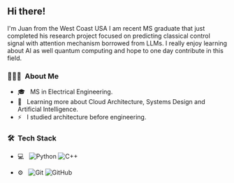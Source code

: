 

<h2> Hi there!</h2>

I'm Juan from the West Coast USA I am recent MS graduate that just completed his research project focused on predicting classical control signal with attention mechanism borrowed from LLMs. I really enjoy learning about AI as well quantum computing and hope to one day contribute in this field.

<h3> 👨🏻‍💻 &nbsp;About Me </h3>

- 🎓 &nbsp; MS in Electrical Engineering.
- 🌱 &nbsp; Learning more about Cloud Architecture, Systems Design and Artificial Intelligence.
- ⚡ &nbsp; I studied architecture before engineering.
<h3> 🛠 &nbsp;Tech Stack</h3>

- 💻 &nbsp;
  ![Python](https://img.shields.io/badge/-Python-333333?style=flat&logo=python)
  ![C++](https://img.shields.io/badge/-C++-333333?style=flat&logo=C%2B%2B&logoColor=00599C)
  
- ⚙️ &nbsp;
  ![Git](https://img.shields.io/badge/-Git-333333?style=flat&logo=git)
  ![GitHub](https://img.shields.io/badge/-GitHub-333333?style=flat&logo=github)


<br/>





